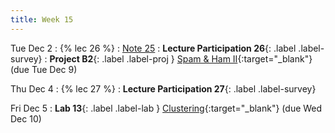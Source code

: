 ```yaml
---
title: Week 15
---
```


Tue Dec 2
: {% lec 26 %}
    : [Note 25](https://ds100.org/course-notes/pca_2/pca_2.html)
: **Lecture Participation 26**{: .label .label-survey}
: **Project B2**{: .label .label-proj } [Spam & Ham II](https://data100.datahub.berkeley.edu/){:target="_blank"} (due Tue Dec 9) 

Thu Dec 4
: {% lec 27 %}
: **Lecture Participation 27**{: .label .label-survey} 

Fri Dec 5
: **Lab 13**{: .label .label-lab }  [Clustering](https://data100.datahub.berkeley.edu/){:target="_blank"} (due Wed Dec 10)
